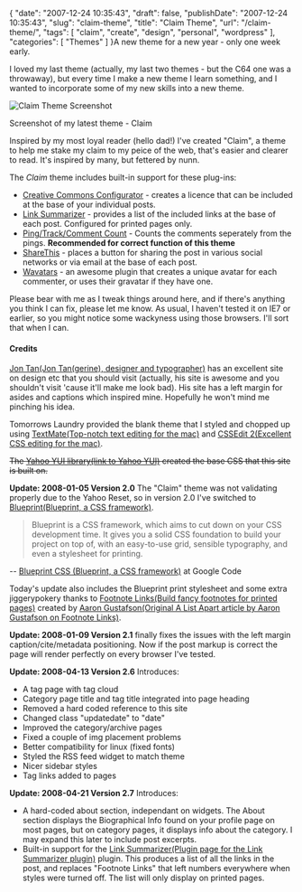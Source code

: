 {
    "date": "2007-12-24 10:35:43",
    "draft": false,
    "publishDate": "2007-12-24 10:35:43",
    "slug": "claim-theme",
    "title": "Claim Theme",
    "url": "\/claim-theme\/",
    "tags": [
        "claim",
        "create",
        "design",
        "personal",
        "wordpress"
    ],
    "categories": [
        "Themes"
    ]
}A new theme for a new year - only one week early.

I loved my last theme (actually, my last two themes - but the C64 one
was a throwaway), but every time I make a new theme I learn something,
and I wanted to incorporate some of my new skills into a new theme.

![Claim Theme
Screenshot](//farm3.static.flickr.com/2334/2133176358_04cd4f3c1d_o.png "Claim Theme Screenshot")

Screenshot of my latest theme - Claim

Inspired by my most loyal reader (hello dad!) I've created "Claim", a
theme to help me stake my claim to my peice of the web, that's easier
and clearer to read. It's inspired by many, but fettered by nunn.

The *Claim* theme includes built-in support for these plug-ins:

-   [Creative Commons
    Configurator](http://www.g-loaded.eu/2006/01/14/creative-commons-configurator-wordpress-plugin/) -
    creates a licence that can be included at the base of your
    individual posts.
-   [Link Summarizer](http://mac.partofus.org/macpress/?p=40) - provides
    a list of the included links at the base of each post. Configured
    for printed pages only.
-   [Ping/Track/Comment
    Count](http://txfx.net/code/wordpress/ping-track-comment-count/) -
    Counts the comments seperately from the pings. **Recommended for
    correct function of this theme**
-   [ShareThis](http://sharethis.com/) - places a button for sharing the
    post in various social networks or via email at the base of
    each post.
-   [Wavatars](http://www.shamusyoung.com/twentysidedtale/?p=1462) - an
    awesome plugin that creates a unique avatar for each commenter, or
    uses their gravatar if they have one.

Please bear with me as I tweak things around here, and if there's
anything you think I can fix, please let me know. As usual, I haven't
tested it on IE7 or earlier, so you might notice some wackyness using
those browsers. I'll sort that when I can.

#### Credits

[Jon Tan(Jon Tan(gerine), designer and
typographer)](http://jontangerine.com/) has an excellent site on design
etc that you should visit (actually, his site is awesome and you
shouldn't visit 'cause it'll make me look bad). His site has a left
margin for asides and captions which inspired mine. Hopefully he won't
mind me pinching his idea.

Tomorrows Laundry provided the blank theme that I styled and chopped up
using [TextMate(Top-notch text editing for the
mac)](http://macromates.com/) and [CSSEdit 2(Excellent CSS editing for
the mac)](http://macrabbit.com/cssedit/).

~~The [Yahoo YUI library(link to Yahoo
YUI)](http://developer.yahoo.net/yui/) created the base CSS that this
site is built on.~~

**Update: 2008-01-05 Version 2.0** The "Claim" theme was not validating
properly due to the Yahoo Reset, so in version 2.0 I've switched to
[Blueprint(Blueprint, a CSS
framework)](http://code.google.com/p/blueprintcss/).

> Blueprint is a CSS framework, which aims to cut down on your CSS
> development time. It gives you a solid CSS foundation to build your
> project on top of, with an easy-to-use grid, sensible typography, and
> even a stylesheet for printing.

-- [Blueprint CSS (Blueprint, a CSS
framework)](http://code.google.com/p/blueprintcss/) at Google Code

Today's update also includes the Blueprint print stylesheet and some
extra jiggerypokery thanks to [Footnote Links(Build fancy footnotes for
printed
pages)](http://code.google.com/p/easy-designs/wiki/FootnoteLinks)
created by [Aaron Gustafson(Original A List Apart article by Aaron
Gustafson on Footnote
Links)](http://www.alistapart.com/articles/improvingprint/).

**Update: 2008-01-09 Version 2.1** finally fixes the issues with the
left margin caption/cite/metadata positioning. Now if the post markup is
correct the page will render perfectly on every browser I've tested.

**Update: 2008-04-13 Version 2.6** Introduces:

-   A tag page with tag cloud
-   Category page title and tag title integrated into page heading
-   Removed a hard coded reference to this site
-   Changed class "updatedate" to "date"
-   Improved the category/archive pages
-   Fixed a couple of img placement problems
-   Better compatibility for linux (fixed fonts)
-   Styled the RSS feed widget to match theme
-   Nicer sidebar styles
-   Tag links added to pages

**Update: 2008-04-21 Version 2.7** Introduces:

-   A hard-coded about section, independant on widgets. The About
    section displays the Biographical Info found on your profile page on
    most pages, but on category pages, it displays info about
    the category. I may expand this later to include post excerpts.
-   Built-in support for the [Link Summarizer(Plugin page for the Link
    Summarizer plugin)](http://mac.partofus.org/macpress/?p=40) plugin.
    This produces a list of all the links in the post, and replaces
    "Footnote Links" that left numbers everywhere when styles were
    turned off. The list will only display on printed pages.

